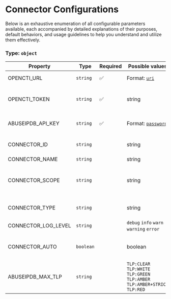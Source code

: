 # Connector Configurations

Below is an exhaustive enumeration of all configurable parameters available, each accompanied by detailed explanations of their purposes, default behaviors, and usage guidelines to help you understand and utilize them effectively.

### Type: `object`

| Property | Type | Required | Possible values | Default | Description |
| -------- | ---- | -------- | --------------- | ------- | ----------- |
| OPENCTI_URL | `string` | ✅ | Format: [`uri`](https://json-schema.org/understanding-json-schema/reference/string#built-in-formats) |  | The OpenCTI platform URL. |
| OPENCTI_TOKEN | `string` | ✅ | string |  | The token of the user who represents the connector in the OpenCTI platform. |
| ABUSEIPDB_API_KEY | `string` | ✅ | Format: [`password`](https://json-schema.org/understanding-json-schema/reference/string#built-in-formats) |  | API key used to authenticate requests to the AbuseIPDB service. |
| CONNECTOR_ID | `string` |  | string | `"abuseipdb--829f7f84-37d9-4c5a-a8f7-4d5cc60a4d6b"` | A unique UUIDv4 identifier for this connector instance. |
| CONNECTOR_NAME | `string` |  | string | `"AbuseIPDB"` | Name of the connector. |
| CONNECTOR_SCOPE | `string` |  | string | `"IPv4-Addr"` | The scope defines the set of entity types that the enrichment connector is allowed to process. |
| CONNECTOR_TYPE | `string` |  | string | `"INTERNAL_ENRICHMENT"` | Should always be set to INTERNAL_ENRICHMENT for this connector. |
| CONNECTOR_LOG_LEVEL | `string` |  | `debug` `info` `warn` `warning` `error` | `"error"` | Determines the verbosity of the logs. |
| CONNECTOR_AUTO | `boolean` |  | boolean | `true` | Enables or disables automatic enrichment of observables for OpenCTI. |
| ABUSEIPDB_MAX_TLP | `string` |  | `TLP:CLEAR` `TLP:WHITE` `TLP:GREEN` `TLP:AMBER` `TLP:AMBER+STRICT` `TLP:RED` | `"TLP:AMBER"` | Traffic Light Protocol (TLP) level to apply on objects imported into OpenCTI. |
